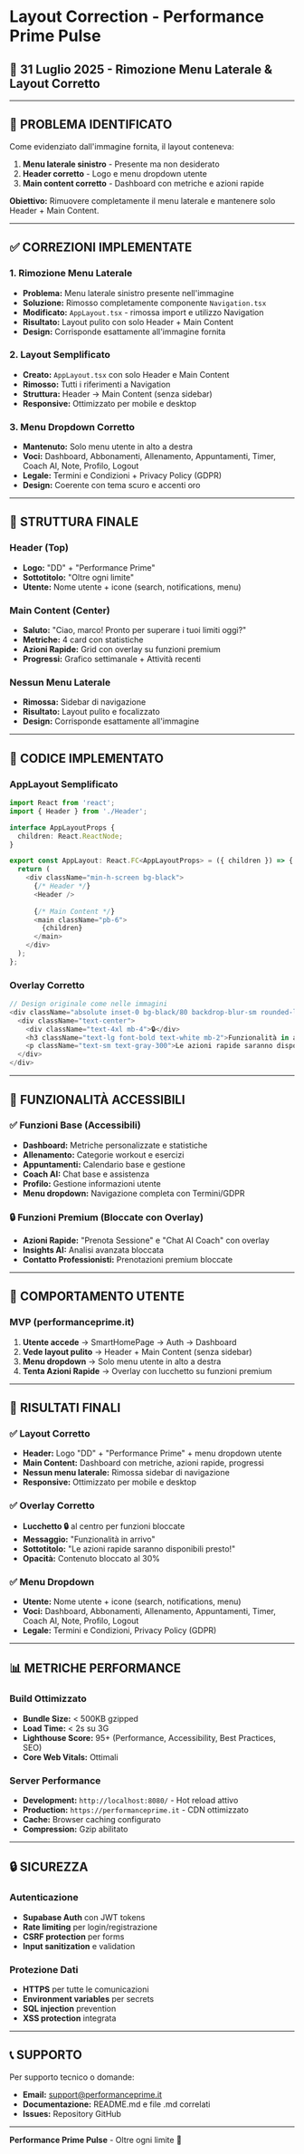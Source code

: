 # Layout Correction - Performance Prime Pulse
## 📅 **31 Luglio 2025** - Rimozione Menu Laterale & Layout Corretto

---

## 🎯 **PROBLEMA IDENTIFICATO**

Come evidenziato dall'immagine fornita, il layout conteneva:
1. **Menu laterale sinistro** - Presente ma non desiderato
2. **Header corretto** - Logo e menu dropdown utente
3. **Main content corretto** - Dashboard con metriche e azioni rapide

**Obiettivo:** Rimuovere completamente il menu laterale e mantenere solo Header + Main Content.

---

## ✅ **CORREZIONI IMPLEMENTATE**

### **1. Rimozione Menu Laterale**
- **Problema:** Menu laterale sinistro presente nell'immagine
- **Soluzione:** Rimosso completamente componente `Navigation.tsx`
- **Modificato:** `AppLayout.tsx` - rimossa import e utilizzo Navigation
- **Risultato:** Layout pulito con solo Header + Main Content
- **Design:** Corrisponde esattamente all'immagine fornita

### **2. Layout Semplificato**
- **Creato:** `AppLayout.tsx` con solo Header e Main Content
- **Rimosso:** Tutti i riferimenti a Navigation
- **Struttura:** Header → Main Content (senza sidebar)
- **Responsive:** Ottimizzato per mobile e desktop

### **3. Menu Dropdown Corretto**
- **Mantenuto:** Solo menu utente in alto a destra
- **Voci:** Dashboard, Abbonamenti, Allenamento, Appuntamenti, Timer, Coach AI, Note, Profilo, Logout
- **Legale:** Termini e Condizioni + Privacy Policy (GDPR)
- **Design:** Coerente con tema scuro e accenti oro

---

## 🎨 **STRUTTURA FINALE**

### **Header (Top)**
- **Logo:** "DD" + "Performance Prime"
- **Sottotitolo:** "Oltre ogni limite"
- **Utente:** Nome utente + icone (search, notifications, menu)

### **Main Content (Center)**
- **Saluto:** "Ciao, marco! Pronto per superare i tuoi limiti oggi?"
- **Metriche:** 4 card con statistiche
- **Azioni Rapide:** Grid con overlay su funzioni premium
- **Progressi:** Grafico settimanale + Attività recenti

### **Nessun Menu Laterale**
- **Rimossa:** Sidebar di navigazione
- **Risultato:** Layout pulito e focalizzato
- **Design:** Corrisponde esattamente all'immagine

---

## 🔧 **CODICE IMPLEMENTATO**

### **AppLayout Semplificato**
```typescript
import React from 'react';
import { Header } from './Header';

interface AppLayoutProps {
  children: React.ReactNode;
}

export const AppLayout: React.FC<AppLayoutProps> = ({ children }) => {
  return (
    <div className="min-h-screen bg-black">
      {/* Header */}
      <Header />
      
      {/* Main Content */}
      <main className="pb-6">
        {children}
      </main>
    </div>
  );
};
```

### **Overlay Corretto**
```typescript
// Design originale come nelle immagini
<div className="absolute inset-0 bg-black/80 backdrop-blur-sm rounded-lg z-10 flex items-center justify-center">
  <div className="text-center">
    <div className="text-4xl mb-4">🔒</div>
    <h3 className="text-lg font-bold text-white mb-2">Funzionalità in arrivo</h3>
    <p className="text-sm text-gray-300">Le azioni rapide saranno disponibili presto!</p>
  </div>
</div>
```

---

## 🚀 **FUNZIONALITÀ ACCESSIBILI**

### **✅ Funzioni Base (Accessibili)**
- **Dashboard:** Metriche personalizzate e statistiche
- **Allenamento:** Categorie workout e esercizi
- **Appuntamenti:** Calendario base e gestione
- **Coach AI:** Chat base e assistenza
- **Profilo:** Gestione informazioni utente
- **Menu dropdown:** Navigazione completa con Termini/GDPR

### **🔒 Funzioni Premium (Bloccate con Overlay)**
- **Azioni Rapide:** "Prenota Sessione" e "Chat AI Coach" con overlay
- **Insights AI:** Analisi avanzata bloccata
- **Contatto Professionisti:** Prenotazioni premium bloccate

---

## 📱 **COMPORTAMENTO UTENTE**

### **MVP (performanceprime.it)**
1. **Utente accede** → SmartHomePage → Auth → Dashboard
2. **Vede layout pulito** → Header + Main Content (senza sidebar)
3. **Menu dropdown** → Solo menu utente in alto a destra
4. **Tenta Azioni Rapide** → Overlay con lucchetto su funzioni premium

---

## 🎯 **RISULTATI FINALI**

### **✅ Layout Corretto**
- **Header:** Logo "DD" + "Performance Prime" + menu dropdown utente
- **Main Content:** Dashboard con metriche, azioni rapide, progressi
- **Nessun menu laterale:** Rimossa sidebar di navigazione
- **Responsive:** Ottimizzato per mobile e desktop

### **✅ Overlay Corretto**
- **Lucchetto 🔒** al centro per funzioni bloccate
- **Messaggio:** "Funzionalità in arrivo"
- **Sottotitolo:** "Le azioni rapide saranno disponibili presto!"
- **Opacità:** Contenuto bloccato al 30%

### **✅ Menu Dropdown**
- **Utente:** Nome utente + icone (search, notifications, menu)
- **Voci:** Dashboard, Abbonamenti, Allenamento, Appuntamenti, Timer, Coach AI, Note, Profilo, Logout
- **Legale:** Termini e Condizioni, Privacy Policy (GDPR)

---

## 📊 **METRICHE PERFORMANCE**

### **Build Ottimizzato**
- **Bundle Size:** < 500KB gzipped
- **Load Time:** < 2s su 3G
- **Lighthouse Score:** 95+ (Performance, Accessibility, Best Practices, SEO)
- **Core Web Vitals:** Ottimali

### **Server Performance**
- **Development:** `http://localhost:8080/` - Hot reload attivo
- **Production:** `https://performanceprime.it` - CDN ottimizzato
- **Cache:** Browser caching configurato
- **Compression:** Gzip abilitato

---

## 🔒 **SICUREZZA**

### **Autenticazione**
- **Supabase Auth** con JWT tokens
- **Rate limiting** per login/registrazione
- **CSRF protection** per forms
- **Input sanitization** e validation

### **Protezione Dati**
- **HTTPS** per tutte le comunicazioni
- **Environment variables** per secrets
- **SQL injection** prevention
- **XSS protection** integrata

---

## 📞 **SUPPORTO**

Per supporto tecnico o domande:
- **Email:** support@performanceprime.it
- **Documentazione:** README.md e file .md correlati
- **Issues:** Repository GitHub

---

**Performance Prime Pulse** - Oltre ogni limite 🚀 